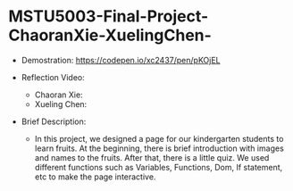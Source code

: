 # MSTU5003-Final-Project-ChaoranXie-XuelingChen-

- Demostration:
https://codepen.io/xc2437/pen/pKOjEL                                

- Reflection Video:
    - Chaoran Xie:
    - Xueling Chen:	                                     
- Brief Description:

   - In this project, we designed a page for our kindergarten students to learn fruits. At the beginning, there is brief introduction with images and names to the fruits. After that, there is a little quiz. We used different functions such as Variables, Functions, Dom, If statement, etc to make the page interactive.
